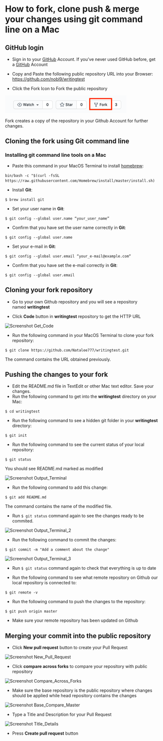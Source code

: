 # How to fork, clone push & merge your changes using git command line on a Mac
## GitHub login
* Sign in to your [GitHub](https://github.com/login) Account. If you’ve never used GitHub before, get a [GitHub](https://github.com) Account
* Copy and Paste the following public repository URL into your Browser: 
https://github.com/nobl9/writingtest

* Click the Fork Icon to Fork the public repository

![Screenshot Fork_Icon](https://github.com/Natalee777/Documentation-Test-Task-nobl9/blob/main/ForkIcon.png)

Fork creates a copy of the repository in your Github Account for further changes.

## Cloning the fork using Git command line
### Installing git command line tools on a Mac

* Paste this command in your MacOS Terminal to install [homebrew](https://brew.sh):

```bin/bash -c "$(curl -fsSL https://raw.githubusercontent.com/Homebrew/install/master/install.sh)```
* Install **Git**:

```$ brew install git```
* Set your user name in **Git**:

```$ git config --global user.name “your_user_name”```
* Confirm that you have set the user name correctly in **Git**:

```$ git config --global user.name```
* Set your e-mail in **Git**: 

```$ git config --global user.email “your_e-mail@example.com“```
* Confirm that you have set the e-mail correctly in **Git**:

```$ git config --global user.email```

## Cloning your fork repository

* Go to your own Github repository and you will see a repository named **writingtest**

* Click **Code** button in **writingtest** repository to get the HTTP URL

![Screenshot Get_Code](https://github.com/Natalee777/Documentation-Test-Task-nobl9/blob/main/GetCode.png)

*  Run the following command in your MacOS Terminal to clone your fork repository:

```$ git clone https://github.com/Natalee777/writingtest.git```

The command contains the URL obtained previously.


## Pushing the changes to your fork

* Edit the README.md file in TextEdit or other Mac text editor. Save your changes.
* Run the following command to get into the **writingtest** directory on your Mac:

```$ cd writingtest```

* Run the following command to see a hidden git folder in your **writingtest** directory:

```$ git init```

* Run the following command to see the current status of your local repository:

```$ git status```

You should see README.md marked as modified

![Screenshot Output_Terminal](https://github.com/Natalee777/Documentation-Test-Task-nobl9/blob/main/Output%20Terminal.png)

* Run the following command to add this change:

```$ git add README.md```

The command contains the name of the modified file.

* Run ```$ git status``` command again to see the changes ready to be commited.

![Screenshot Output_Terminal_2](https://github.com/Natalee777/Documentation-Test-Task-nobl9/blob/main/Output%20Teminal%202.png)

* Run the following command to commit the changes:

```$ git commit -m "Add a comment about the change"```

![Screenshot Output_Terminal_3](https://github.com/Natalee777/Documentation-Test-Task-nobl9/blob/main/Output%20Teminal%203.png)

* Run ```$ git status``` command again to check that everything is up to date

* Run the following command to see what remote repository on Github our local repository is connected to:

```$ git remote -v```

* Run the following command to push the changes to the repository:

```$ git push origin master```

* Make sure your remote repository has been updated on Github

## Merging your commit into the public repository

* Click **New pull request** button to create your Pull Request

![Screenshot New_Pull_Request](https://github.com/Natalee777/Documentation-Test-Task-nobl9/blob/main/New%20Pull%20Request.png)

* Click **compare across forks** to compare your repository with public repository

![Screenshot Compare_Across_Forks](https://github.com/Natalee777/Documentation-Test-Task-nobl9/blob/main/Compare%20Across%20Forks.png)

* Make sure the base repository is the public repository where changes should be applied while head repository contains the changes  

![Screenshot Base_Compare_Master](https://github.com/Natalee777/Documentation-Test-Task-nobl9/blob/main/BaseCompareMaster.png)

* Type a Title and Description for your Pull Request

![Screenshot Title_Details](https://github.com/Natalee777/Documentation-Test-Task-nobl9/blob/main/TitleDetails.png)

* Press **Create pull request** button
